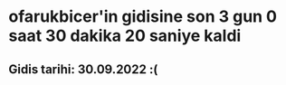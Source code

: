 # ofarukbicer'in gidisine son 3 gun 0 saat 30 dakika 20 saniye kaldi

## Gidis tarihi: 30.09.2022 :(